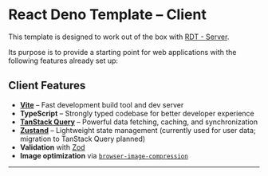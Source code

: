 # React Deno Template – Client

This template is designed to work out of the box with [RDT - Server](https://github.com/Flyingfool95/RDT-server).

Its purpose is to provide a starting point for web applications with the following features already set up:


## Client Features

-   **[Vite](https://vitejs.dev/)** – Fast development build tool and dev server
-   **TypeScript** – Strongly typed codebase for better developer experience
-   **[TanStack Query](https://tanstack.com/query/latest)** – Powerful data fetching, caching, and synchronization
-   **[Zustand](https://github.com/pmndrs/zustand)** – Lightweight state management (currently used for user data; migration to TanStack Query planned)
-   **Validation** with [Zod](https://github.com/colinhacks/zod)
-   **Image optimization** via [`browser-image-compression`](https://www.npmjs.com/package/browser-image-compression)

---
